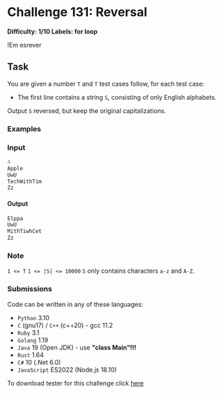 # Challenge 131: Reversal

**Difficulty: 1/10
Labels: for loop**

!Em esrever

## Task

You are given a number `T` and `T` test cases follow, for each test case:

- The first line contains a string `S`, consisting of only English alphabets.

Output `S` reversed, but keep the original capitalizations.

### Examples

### Input

```rust
4
Apple
UwU
TechWithTim
Zz
```

#### Output

```rust
Elppa
UwU
MithTiwhCet
Zz
```

### Note

`1 <= T`
`1 <= |S| <= 10000`
`S` only contains characters `a-z` and `A-Z`.

### Submissions

Code can be written in any of these languages:

- `Python` 3.10
- `C` (gnu17) / `C++` (c++20) - gcc 11.2
- `Ruby` 3.1
- `Golang` 1.19
- `Java` 19 (Open JDK) - use **"class Main"!!!**
- `Rust` 1.64
- `C#` 10 (.Net 6.0)
- `JavaScript` ES2022 (Node.js 18.10)

To download tester for this challenge click [here](https://downgit.github.io/#/home?url=https://github.com/Pomroka/PreviousChallenges/tree/main/Challenge_131)
